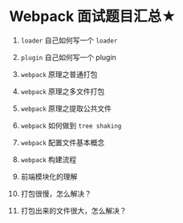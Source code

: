 # Webpack 面试题目汇总★

1. `loader`
    自己如何写一个 `loader`

2. `plugin`
    自己如何写一个 plugin

3. `webpack` 原理之普通打包

4. `webpack` 原理之多文件打包

5. `webpack` 原理之提取公共文件

6. `webpack` 如何做到 `tree shaking`

7. `webpack` 配置文件基本概念

8. `webpack` 构建流程

9. 前端模块化的理解

10. 打包很慢，怎么解决？

11. 打包出来的文件很大，怎么解决？
